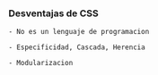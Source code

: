 
### Desventajas de CSS

    - No es un lenguaje de programacion

    - Especificidad, Cascada, Herencia

    - Modularizacion

    